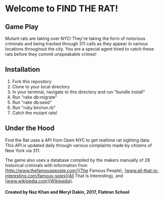 # Welcome to FIND THE RAT!



## Game Play

Mutant rats are taking over NYC! They're taking the form of notorious criminals and being tracked through 311 calls as they appear in various locations throughout the city. You are a special agent hired to catch these rats before they commit unspeakable crimes!

## Installation

1. Fork this repository
2. Clone to your local directory
3. In your terminal, navigate to this directory and run "bundle install"
4. Run "rake db:migrate"
5. Run "rake db:seed"
6. Run "ruby bin/run.rb"
7. Catch the mutant rats!

## Under the Hood

Find the Rat uses a API from Open NYC to get realtime rat sighting data. This API is updated daily through various complaints made by citizens of New York via 311.

The game also uses a database compiled by the makers manually of 28 historical criminals with information from [http://www.thefamouspeople.com/](The Famous People), [www.all-that-is-interesting.com/famous-spies](All That Is Interesting), and [www.wikipedia.com](Wikipedia).

#### Created by Naz Khan and Meryl Dakin, 2017, Flatiron School
